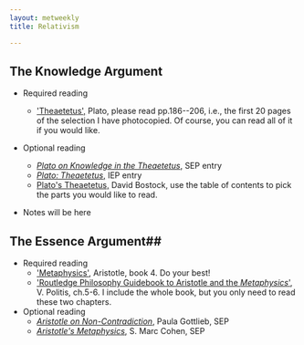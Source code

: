 ```yaml
---
layout: metweekly
title: Relativism

---
```


## The Knowledge Argument

+ Required reading
  + ['Theaetetus',](Theaetetus.pdf) Plato, please read pp.186--206, i.e., the first 20 pages of the selection I have photocopied. Of course, you can read all of it if you would like.

+ Optional reading
  + [*Plato on Knowledge in the Theaetetus*,](https://plato.stanford.edu/entries/plato-theaetetus/) SEP entry
  + [*Plato: Theaetetus*,](http://www.iep.utm.edu/theatetu/) IEP entry
  + [Plato's Theaetetus,](Bostock.pdf) David Bostock, use the table of contents to pick the parts you would like to read.

+ Notes will be here



## The Essence Argument##

+ Required reading
  + ['Metaphysics'](http://classics.mit.edu/Aristotle/metaphysics.4.iv.html), Aristotle, book 4. Do your best! 
  + ['Routledge Philosophy Guidebook to Aristotle and the *Metaphysics*'](Politis.pdf), V. Politis, ch.5-6. I include the whole book, but you only need to read these two chapters. 
+ Optional reading
  + [*Aristotle on Non-Contradiction*](https://plato.stanford.edu/entries/aristotle-noncontradiction/), Paula Gottlieb, SEP 
  + [*Aristotle's Metaphysics*,](https://plato.stanford.edu/entries/aristotle-metaphysics/) S. Marc Cohen, SEP

